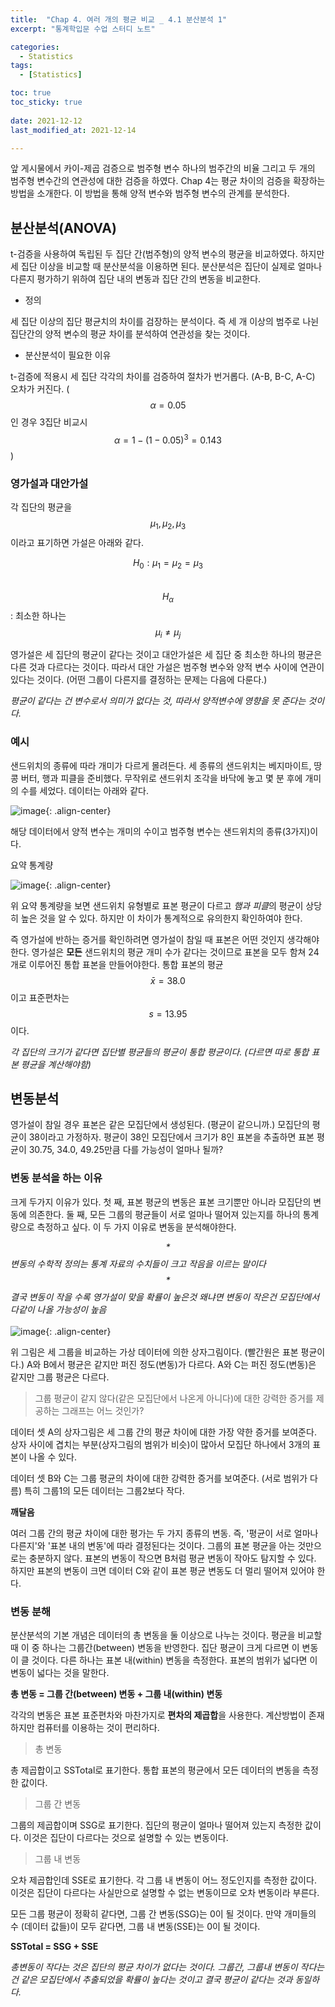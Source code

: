 ```yaml
---
title:  "Chap 4. 여러 개의 평균 비교 _ 4.1 분산분석 1" 
excerpt: "통계학입문 수업 스터디 노트"

categories:
  - Statistics
tags:
  - [Statistics]

toc: true
toc_sticky: true
 
date: 2021-12-12
last_modified_at: 2021-12-14

---
```


앞 게시물에서 카이-제곱 검증으로 범주형 변수 하나의 범주간의 비율 그리고 두 개의 범주형 변수간의 연관성에 대한 검증을 하였다. Chap 4는 평균 차이의 검증을 확장하는 방법을 소개한다. 이 방법을 통해 양적 변수와 범주형 변수의 관계를 분석한다. 

## 분산분석(ANOVA)

t-검증을 사용하여 독립된 두 집단 간(범주형)의 양적 변수의 평균을 비교하였다. 하지만 세 집단 이상을 비교할 때 분산분석을 이용하면 된다. 분산분석은 집단이 실제로 얼마나 다른지 평가하기 위하여 집단 내의 변동과 집단 간의 변동을 비교한다. 

* 정의 

세 집단 이상의 집단 평균치의 차이를 검장하는 분석이다. 즉 세 개 이상의 범주로 나뉜 집단간의 양적 변수의 평균 차이를 분석하여 연관성을 찾는 것이다. 

* 분산분석이 필요한 이유 

t-검증에 적용시 세 집단 각각의 차이를 검증하여 절차가 번거롭다. (A-B, B-C, A-C) 오차가 커진다. ($$\alpha = 0.05$$인 경우 3집단 비교시 $$\alpha = 1-(1-0.05)^3 = 0.143$$)

### 영가설과 대안가설

각 집단의 평균을 $$\mu_1, \mu_2, \mu_3$$이라고 표기하면 가설은 아래와 같다. 

$$H_0 : \mu_1 = \mu_2 = \mu_3$$  
$$H_\alpha$$ : 최소한 하나는 $$\mu_i \neq \mu_j$$

영가설은 세 집단의 평균이 같다는 것이고 대안가설은 세 집단 중 최소한 하나의 평균은 다른 것과 다르다는 것이다. 따라서 대안 가설은 범주형 변수와 양적 변수 사이에 연관이 있다는 것이다.  (어떤 그룹이 다른지를 결정하는 문제는 다음에 다룬다.)

*평균이 같다는 건 변수로서 의미가 없다는 것, 따라서 양적변수에 영향을 못 준다는 것이다.*

### 예시 

샌드위치의 종류에 따라 개미가 다르게 몰려든다. 세 종류의 샌드위치는 베지마이트, 땅콩 버터, 행과 피클을 준비했다. 무작위로 샌드위치 조각을 바닥에 놓고 몇 분 후에 개미의 수를 세었다. 데이터는 아래와 같다. 

![image](https://user-images.githubusercontent.com/67791317/145714026-b5701e71-72d7-46d0-b6ee-d20f54000373.png){: .align-center}

해당 데이터에서 양적 변수는 개미의 수이고 범주형 변수는 샌드위치의 종류(3가지)이다.

요약 통계량

![image](https://user-images.githubusercontent.com/67791317/145719745-ec05a144-23fe-45e0-b1f0-437271b7315e.png){: .align-center}

위 요약 통계량을 보면 샌드위치 유형별로 표본 평균이 다르고 *햄과 피클*의 평균이 상당히 높은 것을 알 수 있다. 하지만 이 차이가 통계적으로 유의한지 확인하여야 한다. 

즉 영가설에 반하는 증거를 확인하려면 영가설이 참일 때 표본은 어떤 것인지 생각해야한다. 영가설은 **모든** 샌드위치의 평균 개미 수가 같다는 것이므로 표본을 모두 함쳐 24개로 이루어진 통합 표본을 만들어야한다. 통합 표본의 평균 $$\bar x = 38.0$$이고 표준편차는 $$s = 13.95$$이다. 

*각 집단의 크기가 같다면 집단별 평균들의 평균이 통합 평균이다. (다르면 따로 통합 표본 평균을 계산해야함)*

## 변동분석 

영가설이 참일 경우 표본은 같은 모집단에서 생성된다. (평균이 같으니까.) 모집단의 평균이 38이라고 가정하자. 평균이 38인 모집단에서 크기가 8인 표본을 추출하면 표본 평균이 30.75, 34.0, 49.25만큼 다를 가능성이 얼마나 될까?

### 변동 분석을 하는 이유 

크게 두가지 이유가 있다. 첫 째, 표본 평균의 변동은 표본 크기뿐만 아니라 모집단의 변동에 의존한다. 둘 째, 모든 그룹의 평균들이 서로 얼마나 떨어져 있는지를 하나의 통계량으로 측정하고 싶다. 이 두 가지 이유로 변동을 분석해야한다. 

*$$*$$변동의 수학적 정의는 통계 자료의 수치들이 크고 작음을 이르는 말이다*  
*$$*$$결국 변동이 작을 수록 영가설이 맞을 확률이 높은것 왜냐면 변동이 작은건 모집단에서 다같이 나올 가능성이 높음*
\
\
![image](https://user-images.githubusercontent.com/67791317/145721140-39f8d7be-9645-419d-8928-99c22265239e.png){: .align-center}

위 그림은 세 그룹을 비교하는 가상 데이터에 의한 상자그림이다. (빨간원은 표본 평균이다.) A와 B에서 평균은 같지만 퍼진 정도(변동)가 다르다. A와 C는 퍼진 정도(변동)은 같지만 그룹 평균은 다르다. 

> 그룹 평균이 같지 않다(같은 모집단에서 나온게 아니다)에 대한 강력한 증거를 제공하는 그래프는 어느 것인가?

데이터 셋 A의 상자그림은 세 그룹 간의 평균 차이에 대한 가장 약한 증거를 보여준다.  
상자 사이에 겹치는 부분(상자그림의 범위가 비슷)이 많아서 모집단 하나에서 3개의 표본이 나올 수 있다. 

데이터 셋 B와 C는 그룹 평균의 차이에 대한 강력한 증거를 보여준다. (서로 범위가 다름) 특히 그룹1의 모든 데이터는 그룹2보다 작다. 

**깨달음**

여러 그룹 간의 평균 차이에 대한 평가는 두 가지 종류의 변동. 즉, '평균이 서로 얼마나 다른지'와 '표본 내의 변동'에 따라 결정된다는 것이다. 그룹의 표본 평균을 아는 것만으로는 충분하지 않다. 표본의 변동이 작으면 B처럼 평균 변동이 작아도 탐지할 수 있다. 하지만 표본의 변동이 크면 데이터 C와 같이 표본 평균 변동도 더 멀리 떨어져 있어야 한다. 

### 변동 분해 

분산분석의 기본 개념은 데이터의 총 변동을 둘 이상으로 나누는 것이다. 평균을 비교할 때 이 중 하나는 그룹간(between) 변동을 반영한다. 집단 평균이 크게 다르면 이 변동이 클 것이다. 다른 하나는 표본 내(within) 변동을 측정한다. 표본의 범위가 넓다면 이 변동이 넓다는 것을 말한다. 

**총 변동 = 그룹 간(between) 변동 + 그룹 내(within) 변동**

각각의 변동은 표본 표준편차와 마찬가지로 **편차의 제곱합**을 사용한다. 계산방법이 존재하지만 컴퓨터를 이용하는 것이 편리하다. 

> 총 변동 

총 제곱합이고 SSTotal로 표기한다. 통합 표본의 평균에서 모든 데이터의 변동을 측정한 값이다. 

> 그룹 간 변동

그룹의 제곱합이며 SSG로 표기한다. 집단의 평균이 얼마나 떨어져 있는지 측정한 값이다. 이것은 집단이 다르다는 것으로 설명할 수 있는 변동이다.

> 그룹 내 변동 

오차 제곱합인데 SSE로 표기한다. 각 그룹 내 변동이 어느 정도인지를 측정한 값이다. 이것은 집단이 다르다는 사실만으로 설명할 수 없는 변동이므로 오차 변동이라 부른다. 

모든 그룹 평균이 정확히 같다면, 그룹 간 변동(SSG)는 0이 될 것이다. 만약 개미들의 수 (데이터 값들)이 모두 같다면, 그룹 내 변동(SSE)는 0이 될 것이다. 

**SSTotal = SSG + SSE**

*총변동이 작다는 것은 집단의 평균 차이가 없다는 것이다. 그룹간, 그룹내 변동이 작다는 건 같은 모집단에서 추출되었을 확률이 높다는 것이고 결국 평균이 같다는 것과 동일하다.*

